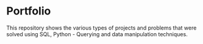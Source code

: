 # Portfolio 

This repository shows the various types of projects and problems that were solved using SQL, Python -  Querying and data manipulation techniques.
